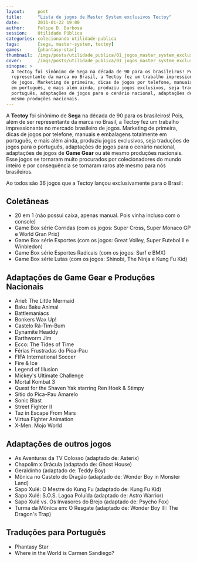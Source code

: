 ```yaml
---
layout:     post
title:      "Lista de jogos de Master System exclusivos Tectoy"
date:       2011-01-22 19:00
author:     Felipe B. Barbosa
session:    Utilidade Pública
categories: colecionando utilidade-publica
tags:       [sega, master-system, tectoy]
games:      [phantasy-star]
thumbnail:  /imgs/posts/utilidade_publica/01_jogos_master_system_exclusivos_tectoy/post_thumbnail.jpg
cover:      /imgs/posts/utilidade_publica/01_jogos_master_system_exclusivos_tectoy/post_header.jpg
sinopse: >
  A Tectoy foi sinônimo de Sega na década de 90 para os brasileiros! Pois, além de ser
  representante da marca no Brasil, a Tectoy fez um trabalho impressionante no mercado brasileiro
  de jogos. Marketing de primeira, dicas de jogos por telefone, manuais e embalagens totalmente
  em português, e mais além ainda, produziu jogos exclusivos, seja traduções de jogos para o
  português, adaptações de jogos para o cenário nacional, adaptações de jogos de Game Gear ou até
  mesmo produções nacionais.
---
```

A **Tectoy** foi sinônimo de **Sega** na década de 90 para os brasileiros! Pois, além de ser
representante da marca no Brasil, a Tectoy fez um trabalho impressionante no mercado brasileiro
de jogos. Marketing de primeira, dicas de jogos por telefone, manuais e embalagens totalmente
em português, e mais além ainda, produziu jogos exclusivos, seja traduções de jogos para o
português, adaptações de jogos para o cenário nacional, adaptações de jogos de **Game Gear** ou até
mesmo produções nacionais. Esse jogos se tornaram muito procurados por colecionadores do mundo
inteiro e por consequência se tornaram raros até mesmo para nós brasileiros.

Ao todos são 36 jogos que a Tectoy lançou exclusivamente para o Brasil:

## Coletâneas

- 20 em 1 (não possui caixa, apenas manual. Pois vinha incluso com o console)
- Game Box série Corridas (com os jogos: Super Cross, Super Monaco GP e World Gran Prix)
- Game Box série Esportes (com os jogos: Great Volley, Super Futebol II e Winbledon)
- Game Box série Esportes Radicais (com os jogos: Surf e BMX)
- Game Box série Lutas (com os jogos: Shinobi, The Ninja e Kung Fu Kid)

## Adaptações de Game Gear e Produções Nacionais

- Ariel: The Little Mermaid
- Baku Baku Animal
- Battlemaniacs
- Bonkers Wax Up!
- Castelo Rá-Tim-Bum
- Dynamite Headdy
- Earthworm Jim
- Ecco: The Tides of Time
- Férias Frustradas do Pica-Pau
- FIFA International Soccer
- Fire & Ice
- Legend of Illusion
- Mickey's Ultimate Challenge
- Mortal Kombat 3
- Quest for the Shaven Yak starring Ren Hoek & Stimpy
- Sítio do Pica-Pau Amarelo
- Sonic Blast
- Street Fighter II
- Taz in Escape From Mars
- Virtua Fighter Animation
- X-Men: Mojo World

## Adaptações de outros jogos

- As Aventuras da TV Colosso (adaptado de: Asterix)
- Chapolim x Drácula (adaptado de: Ghost House)
- Geraldinho (adaptado de: Teddy Boy)
- Mônica no Castelo do Dragão (adaptado de: Wonder Boy in Monster Land)
- Sapo Xulé: O Mestre do Kung Fu (adaptado de: Kung Fu Kid)
- Sapo Xulé: S.O.S. Lagoa Poluída (adaptado de: Astro Warrior)
- Sapo Xulé vs. Os Invasores do Brejo (adaptado de: Psycho Fox)
- Turma da Mônica em: O Resgate (adaptado de: Wonder Boy III: The Dragon's Trap)

## Traduções para Português

- Phantasy Star
- Where in the World is Carmen Sandiego?
